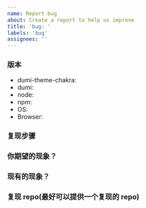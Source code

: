 ```yaml
---
name: Report bug
about: Create a report to help us improve
title: 'bug: '
labels: 'bug'
assignees: ''
---
```


<!--
- Try to search for your issue, it may have already been answered or even fixed in the development version.

- Check if the issue is reproducible with the latest stable version of dumi. If you are using a pre-release, please indicate the specific version you are using.

- It is **required** that you clearly describe the steps necessary to reproduce the issue you are running into. Issues with no clear repro steps will not be triaged. If an issue labeled "need repro" receives no further input from the issue author for more than 5 days, it will be closed.

- If your issue is resolved but still open, don’t hesitate to close it. In case you found a solution by yourself, it could be helpful to explain how you fixed it.
-->

### 版本

- dumi-theme-chakra:
- dumi:
- node:
- npm:
- OS:
- Browser:

### 复现步骤

### 你期望的现象？

### 现有的现象？

### 复现 repo(最好可以提供一个复现的 repo)
